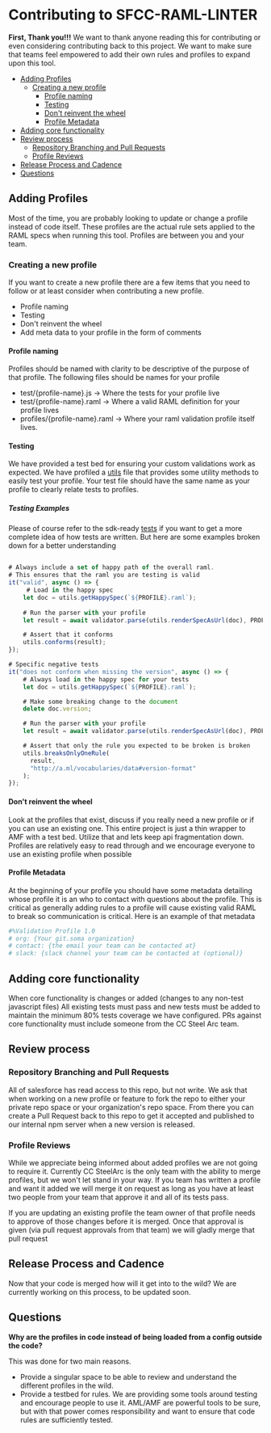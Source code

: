 
# Contributing to SFCC-RAML-LINTER  <!-- omit in toc -->

**First, Thank you!!!**  We want to thank anyone reading this for contributing or even considering contributing back to this project.  We want to make sure that teams feel empowered to add their own rules and profiles to expand upon this tool.

- [Adding Profiles](#adding-profiles)
  - [Creating a new profile](#creating-a-new-profile)
    - [Profile naming](#profile-naming)
    - [Testing](#testing)
    - [Don't reinvent the wheel](#dont-reinvent-the-wheel)
    - [Profile Metadata](#profile-metadata)
- [Adding core functionality](#adding-core-functionality)
- [Review process](#review-process)
  - [Repository Branching and Pull Requests](#repository-branching-and-pull-requests)
  - [Profile Reviews](#profile-reviews)
- [Release Process and Cadence](#release-process-and-cadence)
- [Questions](#questions)


## Adding Profiles

Most of the time, you are probably looking to update or change a profile instead of code itself.  These profiles are the actual rule sets applied to the RAML specs when running this tool.  Profiles are between you and your team.  

### Creating a new profile

If you want to create a new profile there are a few items that you need to follow or at least consider when contributing a new profile.

  - Profile naming 
  - Testing 
  - Don't reinvent the wheel
  - Add meta data to your profile in the form of comments

#### Profile naming

Profiles should be named with clarity to be descriptive of the purpose of that profile. The following files should be names for your profile

- test/{profile-name}.js        -> Where the tests for your profile live
- test/{profile-name}.raml      -> Where a valid RAML definition for your profile lives
- profiles/{profile-name}.raml  -> Where your raml validation profile itself lives.

#### Testing 

We have provided a test bed for ensuring your custom validations work as expected.  We have profiled a [utils](../test/utils.js) file that provides some utility methods to easily test your profile.  Your test file should have the same name as your profile to clearly relate tests to profiles.

##### Testing Examples<!-- omit in toc -->

Please of course refer to the sdk-ready [tests](../test/sdk-ready.js) if you want to get a more complete idea of how tests are written.  But here are some examples broken down for a better understanding

```javascript

# Always include a set of happy path of the overall raml.  
# This ensures that the raml you are testing is valid
it("valid", async () => {
     # Load in the happy spec
    let doc = utils.getHappySpec(`${PROFILE}.raml`);
    
    # Run the parser with your profile
    let result = await validator.parse(utils.renderSpecAsUrl(doc), PROFILE);

    # Assert that it conforms
    utils.conforms(result);
});

# Specific negative tests
it("does not conform when missing the version", async () => {
    # Always load in the happy spec for your tests  
    let doc = utils.getHappySpec(`${PROFILE}.raml`);

    # Make some breaking change to the document
    delete doc.version;

    # Run the parser with your profile
    let result = await validator.parse(utils.renderSpecAsUrl(doc), PROFILE);

    # Assert that only the rule you expected to be broken is broken
    utils.breaksOnlyOneRule(
      result,
      "http://a.ml/vocabularies/data#version-format"
    );
});
```

#### Don't reinvent the wheel

Look at the profiles that exist, discuss if you really need a new profile or if you can use an existing one.  This entire project is just a thin wrapper to AMF with a test bed.  Utilize that and lets keep api fragmentation down.  Profiles are relatively easy to read through and we encourage everyone to use an existing profile when possible

#### Profile Metadata

At the beginning of your profile you should have some metadata detailing whose profile it is an who to contact with questions about the profile.  This is critical as generally adding rules to a profile will cause existing valid RAML to break so communication is critical.  Here is an example of that metadata

```yaml
#%Validation Profile 1.0
# org: {Your git.soma organization}
# contact: {the email your team can be contacted at}
# slack: {slack channel your team can be contacted at (optional)}
```

## Adding core functionality

When core functionality is changes or added (changes to any non-test javascript files) All existing tests must pass and new tests must be added to maintain the minimum 80% tests coverage we have configured.  PRs against core functionality must include someone from the CC Steel Arc team.

## Review process

### Repository Branching and Pull Requests

All of salesforce has read access to this repo, but not write.  We ask that when working on a new profile or feature to fork the repo to either your private repo space or your organization's repo space.  From there you can create a Pull Request back to this repo to get it accepted and published to our internal npm server when a new version is released.

### Profile Reviews

While we appreciate being informed about added profiles we are not going to require it.  Currently CC SteelArc is the only team with the ability to merge profiles, but we won't let stand in your way.  If you team has written a profile and want it added we will merge it on request as long as you have at least two people from your team that approve it and all of its tests pass.

If you are updating an existing profile the team owner of that profile needs to approve of those changes before it is merged.  Once that approval is given (via pull request approvals from that team) we will gladly merge that pull request

## Release Process and Cadence

Now that your code is merged how will it get into to the wild? We are currently working on this process, to be updated soon.

## Questions

**Why are the profiles in code instead of being loaded from a config outside the code?**

This was done for two main reasons.
 - Provide a singular space to be able to review and understand the different profiles in the wild.
 - Provide a testbed for rules.  We are providing some tools around testing and encourage people to use it.  AML/AMF are powerful tools to be sure, but with that power comes responsibility and want to ensure that code rules are sufficiently tested.

